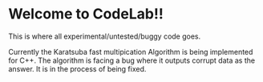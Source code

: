 Welcome to CodeLab!!
=============================================================================
This is where all experimental/untested/buggy code goes.

Currently the Karatsuba fast multipication Algorithm is being implemented for C++.
The algorithm is facing a bug where it outputs corrupt data as the answer. It is in the process of being fixed.

